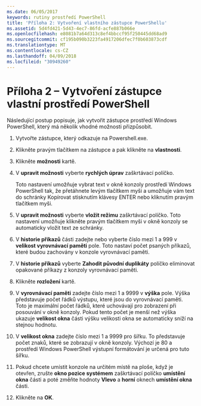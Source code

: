 ```yaml
---
ms.date: 06/05/2017
keywords: rutiny prostředí PowerShell
title: 'Příloha 2: Vytvoření vlastního zástupce PowerShellu'
ms.assetid: 5d4fd421-5d43-4ec7-86fd-acfe887b066e
ms.openlocfilehash: e8081b7a64d313c8ef4bbccf95f250445dd68ad9
ms.sourcegitcommit: cf195b090b3223fa4917206dfec7f0b603873cdf
ms.translationtype: MT
ms.contentlocale: cs-CZ
ms.lasthandoff: 04/09/2018
ms.locfileid: "30949260"
---
```

# <a name="appendix-2---creating-a-custom-powershell-shortcut"></a>Příloha 2 – Vytvoření zástupce vlastní prostředí PowerShell

Následující postup popisuje, jak vytvořit zástupce prostředí Windows PowerShell, který má několik vhodné možnosti přizpůsobit.

1. Vytvořte zástupce, který odkazuje na Powershell.exe.

2. Klikněte pravým tlačítkem na zástupce a pak klikněte na **vlastnosti**.

3. Klikněte **možnosti** kartě.

4. V **upravit možnosti** vyberte **rychlých úprav** zaškrtávací políčko.

    Toto nastavení umožňuje vybrat text v okně konzoly prostředí Windows PowerShell tak, že přetáhnete levým tlačítkem myši a umožňuje vám text do schránky Kopírovat stisknutím klávesy ENTER nebo kliknutím pravým tlačítkem myši.

5. V **upravit možnosti** vyberte **vložit režimu** zaškrtávací políčko. Toto nastavení umožňuje klikněte pravým tlačítkem myši v okně konzoly se automaticky vložit text ze schránky.

6. V **historie příkazů** části zadejte nebo vyberte číslo mezi 1 a 999 v **velikost vyrovnávací paměti** pole. Toto nastaví počet psaných příkazů, které budou zachovány v konzole vyrovnávací paměti.

7. V **historie příkazů** vyberte **Zahodit původní duplikáty** políčko eliminovat opakované příkazy z konzoly vyrovnávací paměti.

8. Klikněte **rozložení** kartě.

9. V **vyrovnávací paměti** zadejte číslo mezi 1 a 9999 v **výška** pole. Výška představuje počet řádků výstupu, které jsou do vyrovnávací paměti. Toto je maximální počet řádků, které uchovávají pro zobrazení při posouvání v okně konzoly. Pokud tento počet je menší než výška ukazuje **velikost okna** části výšku velikosti okna se automaticky sníží na stejnou hodnotu.

10. V **velikost okna** zadejte číslo mezi 1 a 9999 pro šířku. To představuje počet znaků, které se zobrazují v okně konzoly. Výchozí je 80 a prostředí Windows PowerShell výstupní formátování je určená pro tuto šířku.

11. Pokud chcete umístit konzole na určitém místě na ploše, když je otevřen, zrušte **okno pozice systémem** zaškrtávací políčko **umístění okna** části a poté změňte hodnoty  **Vlevo** a **horní** oknech **umístění okna** části.

12. Klikněte na **OK**.